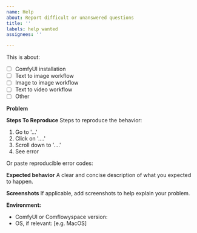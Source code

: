 ```yaml
---
name: Help
about: Report difficult or unanswered questions
title: ''
labels: help wanted
assignees: ''

---
```


<!-- Please only include one item in each issue! -->

This is about:
- [ ] ComfyUI installation
- [ ] Text to image workflow
- [ ] Image to image workflow
- [ ] Text to video workflow
- [ ] Other

**Problem**

<!-- A clear and concise description of what the problem is. -->

**Steps To Reproduce**
Steps to reproduce the behavior:
1. Go to '...'
2. Click on '....'
3. Scroll down to '....'
4. See error

Or paste reproducible error codes:

**Expected behavior**
A clear and concise description of what you expected to happen.

**Screenshots**
If applicable, add screenshots to help explain your problem.

**Environment:**
 - ComfyUI or Comflowyspace version: 
 - OS, if relevant: [e.g. MacOS]